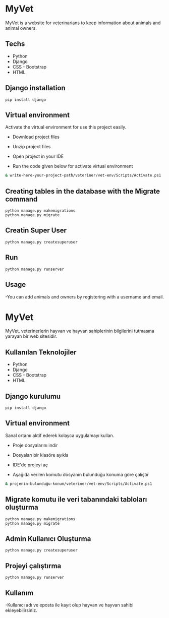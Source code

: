 # MyVet

MyVet is a website for veterinarians to keep information about animals and animal owners.

## Techs

- Python
- Django
- CSS - Bootstrap
- HTML

## Django installation

```
pip install django
```

## Virtual environment
Activate the virtual environment for use this project easily.

- Download project files 

- Unzip project files

- Open project in your IDE

- Run the code given below for activate virtual environment
```bash
& write-here-your-project-path/veteriner/vet-env/Scripts/Activate.ps1
```

## Creating tables in the database with the Migrate command
```
python manage.py makemigrations
python manage.py migrate
```
## Creatin Super User
```
python manage.py createsuperuser
```
## Run
```
python manage.py runserver
```
## Usage
-You can add animals and owners by registering with a username and email.






# MyVet

MyVet, veterinerlerin hayvan ve hayvan sahiplerinin bilgilerini tutmasına yarayan bir web sitesidir.

## Kullanılan Teknolojiler

- Python
- Django
- CSS - Bootstrap
- HTML

## Django kurulumu

```
pip install django
```

## Virtual environment
Sanal ortamı aktif ederek kolayca uygulamayı kullan.

- Proje dosyalarını indir 

- Dosyaları bir klasöre ayıkla

- IDE'de projeyi aç

- Aşağıda verilen komutu dosyanın bulunduğu konuma göre çalıştır
```bash
& projenin-bulunduğu-konum/veteriner/vet-env/Scripts/Activate.ps1
```


## Migrate komutu ile veri tabanındaki tabloları oluşturma
```
python manage.py makemigrations
python manage.py migrate
```
## Admin Kullanıcı Oluşturma
```
python manage.py createsuperuser
```
## Projeyi çalıştırma
```
python manage.py runserver
```
## Kullanım
-Kullanıcı adı ve eposta ile kayıt olup hayvan ve hayvan sahibi ekleyebilirsiniz.
